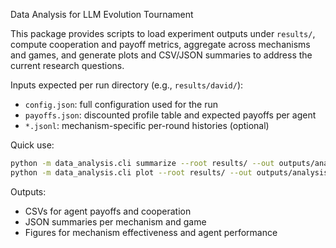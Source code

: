 Data Analysis for LLM Evolution Tournament

This package provides scripts to load experiment outputs under `results/`, compute cooperation and payoff metrics, aggregate across mechanisms and games, and generate plots and CSV/JSON summaries to address the current research questions.

Inputs expected per run directory (e.g., `results/david/`):
- `config.json`: full configuration used for the run
- `payoffs.json`: discounted profile table and expected payoffs per agent
- `*.jsonl`: mechanism-specific per-round histories (optional)

Quick use:
```bash
python -m data_analysis.cli summarize --root results/ --out outputs/analysis
python -m data_analysis.cli plot --root results/ --out outputs/analysis/figures
```

Outputs:
- CSVs for agent payoffs and cooperation
- JSON summaries per mechanism and game
- Figures for mechanism effectiveness and agent performance



